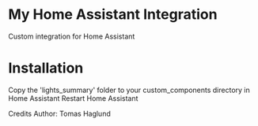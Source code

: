 # My Home Assistant Integration
Custom integration for Home Assistant

# Installation

Copy the 'lights_summary' folder to your custom_components directory in Home Assistant
Restart Home Assistant

Credits
Author: Tomas Haglund
